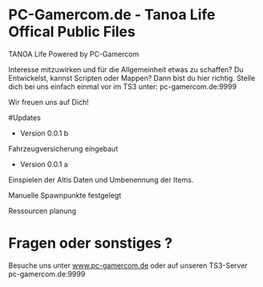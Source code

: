 # PC-Gamercom.de - Tanoa Life Offical Public Files
TANOA Life Powered by PC-Gamercom


Interesse mitzuwirken und für die Allgemeinheit etwas zu schaffen? Du Entwickelst, kannst Scripten oder Mappen?
Dann bist du hier richtig. Stelle dich bei uns einfach einmal vor im TS3 unter: pc-gamercom.de:9999

Wir freuen uns auf Dich!

#Updates

- Version 0.0.1 b
 
 Fahrzeugversicherung eingebaut

- Version 0.0.1 a
 
 Einspielen der Altis Daten und Umbenennung der Items.
 
 Manuelle Spawnpunkte festgelegt
 
 Ressourcen planung

 # Fragen oder sonstiges ?
 
 Besuche uns unter www.pc-gamercom.de oder auf unseren TS3-Server pc-gamercom.de:9999